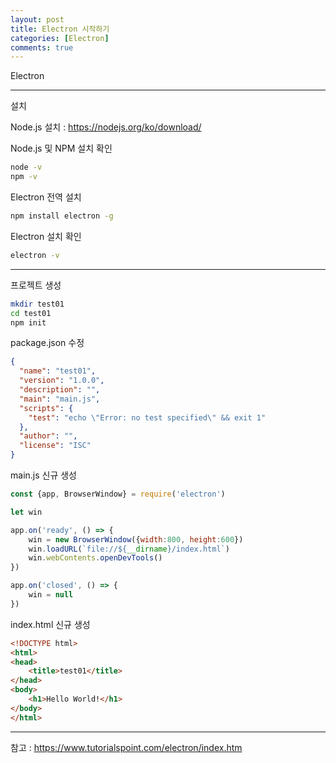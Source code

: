 ```yaml
---
layout: post
title: Electron 시작하기
categories: [Electron]
comments: true
---
```


Electron

-------------

설치

Node.js 설치 : https://nodejs.org/ko/download/

Node.js 및 NPM 설치 확인

``` bash
node -v
npm -v
```

Electron 전역 설치

``` bash
npm install electron -g
```

Electron 설치 확인

``` bash
electron -v
```

-------------

프로젝트 생성

``` bash
mkdir test01
cd test01
npm init
```

package.json 수정

``` json
{
  "name": "test01",
  "version": "1.0.0",
  "description": "",
  "main": "main.js",
  "scripts": {
    "test": "echo \"Error: no test specified\" && exit 1"
  },
  "author": "",
  "license": "ISC"
}
```

main.js 신규 생성

``` javascript
const {app, BrowserWindow} = require('electron')

let win

app.on('ready', () => {
    win = new BrowserWindow({width:800, height:600})
    win.loadURL(`file://${__dirname}/index.html`)
    win.webContents.openDevTools()
})

app.on('closed', () => {
    win = null
})
```

index.html 신규 생성

``` html
<!DOCTYPE html>
<html>
<head>
    <title>test01</title>
</head>
<body>
    <h1>Hello World!</h1>
</body>
</html>
```

-------------

참고 : https://www.tutorialspoint.com/electron/index.htm




